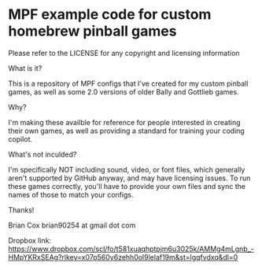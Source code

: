 # MPF example code for custom homebrew pinball games

Please refer to the LICENSE for any copyright and licensing information

What is it?

This is a repository of MPF configs that I've created for my custom pinball games, 
as well as some 2.0 versions of older Bally and Gottlieb games.

Why?

I'm making these availble for reference for people interested in creating their own games,
as well as providing a standard for training your coding copilot.

What's not inculded?

I'm specifically NOT including sound, video, or font files, which generally aren't supported
by GitHub anyway, and may have licensing issues. To run these games correctly, you'll have to
provide your own files and sync the names of those to match your configs.

Thanks!

Brian Cox
brian90254 at gmail dot com

Dropbox link:
https://www.dropbox.com/scl/fo/t581xuaqhptpjm6u3025k/AMMg4mLgnb_-HMpYKRxSEAg?rlkey=x07p560y6zehh0ol9lelaf19m&st=lgqfvdxq&dl=0







 
